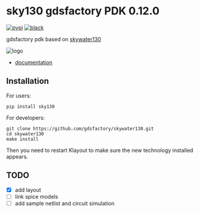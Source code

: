 # sky130 gdsfactory PDK 0.12.0

[![pypi](https://img.shields.io/pypi/v/sky130)](https://pypi.org/project/sky130/)
[![black](https://img.shields.io/badge/code%20style-black-000000.svg)](https://github.com/psf/black)

gdsfactory pdk based on [skywater130](https://github.com/google/skywater-pdk)

![logo](https://i.imgur.com/xvnfEtZ.png)


- [documentation](https://gdsfactory.github.io/skywater130/README.html)

## Installation

For users:

```
pip install sky130
```

For developers:

```
git clone https://github.com/gdsfactory/skywater130.git
cd skywater130
make install
```

Then you need to restart Klayout to make sure the new technology installed appears.

## TODO

- [X] add layout
- [ ] link spice models
- [ ] add sample netlist and circuit simulation
